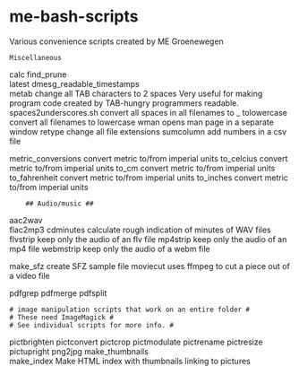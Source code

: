 me-bash-scripts
===============

Various convenience scripts created by ME Groenewegen

	Miscellaneous
calc 
find_prune 	
latest
dmesg_readable_timestamps 	
metab			change all TAB characters to 2 spaces
			Very useful for making program code created by
			TAB-hungry programmers readable.
spaces2underscores.sh 	convert	all spaces in all filenames to _
tolowercase 		convert all filenames to lowercase
wman			opens man page in a separate window
retype			change all file extensions
sumcolumn 		add numbers in a csv file

metric_conversions	convert metric to/from imperial units 
to_celcius convert metric to/from imperial units 
to_cm 	convert metric to/from imperial units 
to_fahrenheit 	convert metric to/from imperial units 
to_inches convert metric to/from imperial units 

		## Audio/music ##
aac2wav 	
flac2mp3
cdminutes		calculate rough indication of minutes of WAV files
flvstrip		keep only the audio of an flv file 
mp4strip		keep only the audio of an mp4 file 
webmstrip		keep only the audio of a webm file 

make_sfz 		create SFZ sample file
moviecut		uses ffmpeg to cut a piece out of a video file

pdfgrep 
pdfmerge 
pdfsplit 


	# image manipulation scripts that work on an entire folder #
	# These need ImageMagick #
	# See individual scripts for more info. #
pictbrighten 
pictconvert
pictcrop
pictmodulate
pictrename
pictresize	
pictupright
png2jpg 
make_thumbnails		
make_index		Make HTML index with thumbnails linking to pictures

